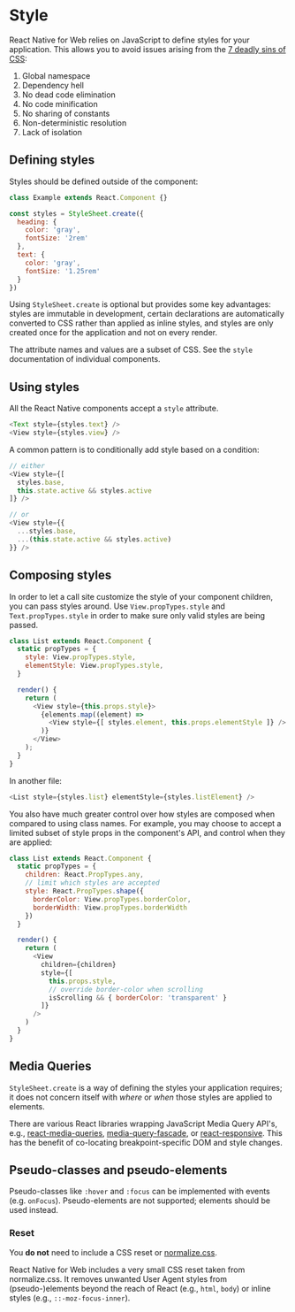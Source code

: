 # Style

React Native for Web relies on JavaScript to define styles for your
application. This allows you to avoid issues arising from the [7 deadly sins of
CSS](https://speakerdeck.com/vjeux/react-css-in-js):

1. Global namespace
2. Dependency hell
3. No dead code elimination
4. No code minification
5. No sharing of constants
6. Non-deterministic resolution
7. Lack of isolation

## Defining styles

Styles should be defined outside of the component:

```js
class Example extends React.Component {}

const styles = StyleSheet.create({
  heading: {
    color: 'gray',
    fontSize: '2rem'
  },
  text: {
    color: 'gray',
    fontSize: '1.25rem'
  }
})
```

Using `StyleSheet.create` is optional but provides some key advantages: styles
are immutable in development, certain declarations are automatically converted
to CSS rather than applied as inline styles, and styles are only created once
for the application and not on every render.

The attribute names and values are a subset of CSS. See the `style`
documentation of individual components.

## Using styles

All the React Native components accept a `style` attribute.

```js
<Text style={styles.text} />
<View style={styles.view} />
```

A common pattern is to conditionally add style based on a condition:

```js
// either
<View style={[
  styles.base,
  this.state.active && styles.active
]} />

// or
<View style={{
  ...styles.base,
  ...(this.state.active && styles.active)
}} />
```

## Composing styles

In order to let a call site customize the style of your component children, you
can pass styles around. Use `View.propTypes.style` and `Text.propTypes.style` in
order to make sure only valid styles are being passed.

```js
class List extends React.Component {
  static propTypes = {
    style: View.propTypes.style,
    elementStyle: View.propTypes.style,
  }

  render() {
    return (
      <View style={this.props.style}>
        {elements.map((element) =>
          <View style={[ styles.element, this.props.elementStyle ]} />
        )}
      </View>
    );
  }
}
```

In another file:

```js
<List style={styles.list} elementStyle={styles.listElement} />
```

You also have much greater control over how styles are composed when compared
to using class names. For example, you may choose to accept a limited subset
of style props in the component's API, and control when they are applied:

```js
class List extends React.Component {
  static propTypes = {
    children: React.PropTypes.any,
    // limit which styles are accepted
    style: React.PropTypes.shape({
      borderColor: View.propTypes.borderColor,
      borderWidth: View.propTypes.borderWidth
    })
  }

  render() {
    return (
      <View
        children={children}
        style={[
          this.props.style,
          // override border-color when scrolling
          isScrolling && { borderColor: 'transparent' }
        ]}
      />
    )
  }
}
```

## Media Queries

`StyleSheet.create` is a way of defining the styles your application requires;
it does not concern itself with _where_ or _when_ those styles are applied to
elements.

There are various React libraries wrapping JavaScript Media Query API's, e.g.,
[react-media-queries](https://github.com/bloodyowl/react-media-queries),
[media-query-fascade](https://github.com/tanem/media-query-facade), or
[react-responsive](https://github.com/contra/react-responsive). This has the
benefit of co-locating breakpoint-specific DOM and style changes.

## Pseudo-classes and pseudo-elements

Pseudo-classes like `:hover` and `:focus` can be implemented with events (e.g.
`onFocus`). Pseudo-elements are not supported; elements should be used instead.

### Reset

You **do not** need to include a CSS reset or
[normalize.css](https://necolas.github.io/normalize.css/).

React Native for Web includes a very small CSS reset taken from normalize.css.
It removes unwanted User Agent styles from (pseudo-)elements beyond the reach
of React (e.g., `html`, `body`) or inline styles (e.g., `::-moz-focus-inner`).
